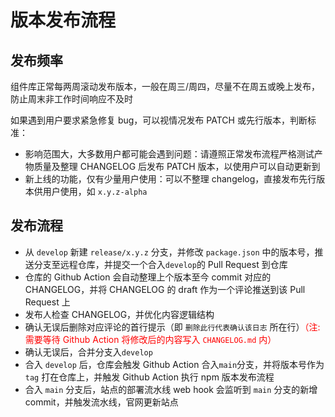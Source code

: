 # 版本发布流程

## 发布频率

组件库正常每两周滚动发布版本，一般在周三/周四，尽量不在周五或晚上发布，防止周末非工作时间响应不及时

如果遇到用户要求紧急修复 bug，可以视情况发布 PATCH 或先行版本，判断标准：

- 影响范围大，大多数用户都可能会遇到问题：请遵照正常发布流程严格测试产物质量及整理 CHANGELOG 后发布 PATCH 版本，以使用户可以自动更新到
- 新上线的功能，仅有少量用户使用：可以不整理 changelog，直接发布先行版本供用户使用，如 `x.y.z-alpha`

## 发布流程

- 从 `develop` 新建 `release/x.y.z` 分支，并修改 `package.json` 中的版本号，推送分支至远程仓库，并提交一个合入`develop`的 Pull Request 到仓库
- 仓库的 Github Action 会自动整理上个版本至今 commit 对应的 CHANGELOG，并将 CHANGELOG 的 draft 作为一个评论推送到该 Pull Request 上
- 发布人检查 CHANGELOG，并优化内容逻辑结构
- 确认无误后删除对应评论的首行提示（即 `删除此行代表确认该日志` 所在行）<font color="red">（注:需要等待 Github Action 将修改后的内容写入 `CHANGELOG.md` 内）</font>
- 确认无误后，合并分支入`develop`
- 合入 `develop` 后，仓库会触发 Github Action 合入`main`分支，并将版本号作为 `tag` 打在仓库上，并触发 Github Action 执行 npm 版本发布流程
- 合入 `main` 分支后，站点的部署流水线 web hook 会监听到 `main` 分支的新增 commit，并触发流水线，官网更新站点